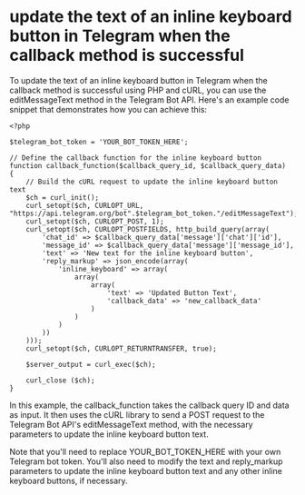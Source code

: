 # update the text of an inline keyboard button in Telegram when the callback method is successful
To update the text of an inline keyboard button in Telegram when the callback method is successful using PHP and cURL, you can use the editMessageText method in the Telegram Bot API. Here's an example code snippet that demonstrates how you can achieve this:

```
<?php

$telegram_bot_token = 'YOUR_BOT_TOKEN_HERE';

// Define the callback function for the inline keyboard button
function callback_function($callback_query_id, $callback_query_data)
{
    // Build the cURL request to update the inline keyboard button text
    $ch = curl_init();
    curl_setopt($ch, CURLOPT_URL, "https://api.telegram.org/bot".$telegram_bot_token."/editMessageText");
    curl_setopt($ch, CURLOPT_POST, 1);
    curl_setopt($ch, CURLOPT_POSTFIELDS, http_build_query(array(
        'chat_id' => $callback_query_data['message']['chat']['id'],
        'message_id' => $callback_query_data['message']['message_id'],
        'text' => 'New text for the inline keyboard button',
        'reply_markup' => json_encode(array(
            'inline_keyboard' => array(
                array(
                    array(
                        'text' => 'Updated Button Text',
                        'callback_data' => 'new_callback_data'
                    )
                )
            )
        ))
    )));
    curl_setopt($ch, CURLOPT_RETURNTRANSFER, true);

    $server_output = curl_exec($ch);

    curl_close ($ch);
}

```


In this example, the callback_function takes the callback query ID and data as input. It then uses the cURL library to send a POST request to the Telegram Bot API's editMessageText method, with the necessary parameters to update the inline keyboard button text.

Note that you'll need to replace YOUR_BOT_TOKEN_HERE with your own Telegram bot token. You'll also need to modify the text and reply_markup parameters to update the inline keyboard button text and any other inline keyboard buttons, if necessary.
